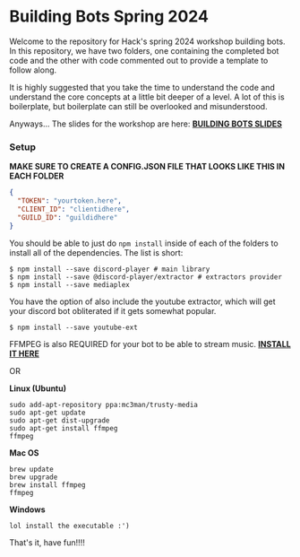 # Building Bots Spring 2024

Welcome to the repository for Hack's spring 2024 workshop building bots.
In this repository, we have two folders, one containing the completed bot code and the other with code commented out to provide a template to follow along.

It is highly suggested that you take the time to understand the code and understand the core concepts at a little bit deeper of a level.
A lot of this is boilerplate, but boilerplate can still be overlooked and misunderstood.

Anyways...
The slides for the workshop are here:
**[BUILDING BOTS SLIDES](https://docs.google.com/presentation/d/1_q-LOXpkNkkyqGl3HePBqlJni-OkOQgF8Wp1t39T5f0/edit?usp=sharing)**

### Setup

**MAKE SURE TO CREATE A CONFIG.JSON FILE THAT LOOKS LIKE THIS IN EACH FOLDER**

```json
{
  "TOKEN": "yourtoken.here",
  "CLIENT_ID": "clientidhere",
  "GUILD_ID": "guildidhere"
}
```

You should be able to just do `npm install` inside of each of the folders to install all of the dependencies.
The list is short:

```shell
$ npm install --save discord-player # main library
$ npm install --save @discord-player/extractor # extractors provider
$ npm install --save mediaplex
```

You have the option of also include the youtube extractor, which will get your discord bot obliterated if it gets somewhat popular.

```shell
$ npm install --save youtube-ext
```

FFMPEG is also REQUIRED for your bot to be able to stream music.
**[INSTALL IT HERE](https://ffmpeg.org/download.html)**

OR

**Linux (Ubuntu)**

```shell
sudo add-apt-repository ppa:mc3man/trusty-media
sudo apt-get update
sudo apt-get dist-upgrade
sudo apt-get install ffmpeg
ffmpeg
```

**Mac OS**

```shell
brew update
brew upgrade
brew install ffmpeg
ffmpeg
```

**Windows**

```shell
lol install the executable :')
```

That's it, have fun!!!!
